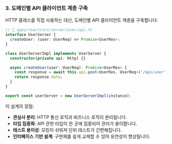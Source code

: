 ### 3. 도메인별 API 클라이언트 계층 구축

HTTP 클래스를 직접 사용하는 대신, 도메인별 API 클라이언트 계층을 구축합니다:

```typescript
// 📁 apps/react/src/server/user/api.ts
interface UserServer {
  createUser: (user: UserReq) => Promise<UserRes>;
}

class UserServerImpl implements UserServer {
  constructor(private api: Http) {}

  async createUser(user: UserReq): Promise<UserRes> {
    const response = await this.api.post<UserRes, UserReq>('/api/user', user);
    return response.data;
  }
}

export const userServer = new UserServerImpl(instance);
```

이 설계의 장점:

- **관심사 분리**: HTTP 통신 로직과 비즈니스 로직이 분리됩니다.
- **타입 집중화**: API 관련 타입이 한 곳에 집중되어 관리가 용이합니다.
- **테스트 용이성**: 모킹이 쉬워져 단위 테스트가 간편해집니다.
- **인터페이스 기반 설계**: 구현체를 쉽게 교체할 수 있어 유연성이 향상됩니다.

